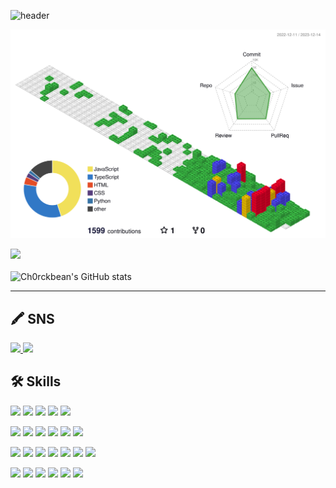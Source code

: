 ![header](https://capsule-render.vercel.app/api?type=Waving&color=timeGradient&height=200&section=header&text=Ch0rckBean🫧&&fontSize=100&animation=scaleIn)

![](./profile-3d-contrib/profile-gitblock.svg)


<img src="https://github-readme-stats.vercel.app/api/top-langs/?username=ch0rckbean&layout=compact"> <br><br>
![Ch0rckbean's GitHub stats](https://github-readme-stats.vercel.app/api?username=ch0rckbean&show_icons=true&theme=synthwave&hide_border=true&bg_color=ffffff&icon_color=56bf56&text_color=379237&title_color=56bf56&count_private=true&repo=github-readme-stats)

--------

## 🖍️ SNS
<a href="https://blog.naver.com/ch0rckbean" target=_blink>
  <img src="https://img.shields.io/badge/NAVER-03C75A?  style=plastic&logo=Naver&logoColor=F3FDE8" />
</a> 

<a href="https://velog.io/@chr0ckbean" target=_blink>
  <img src="https://img.shields.io/badge/Velog-F3FDE8?  style=plastic&logo=Velog&logoColor=20C997" />
</a> 

## 🛠️ Skills

<img src="https://img.shields.io/badge/HTML5-FFF?style=plastic&logo=HTML5&logoColor=E34F26"/> <img src="https://img.shields.io/badge/CSS3-DD3A0A?style=plastic&logo=CSS3&logoColor=06B6D4"/> <img src="https://img.shields.io/badge/JavaScript-F7DF12?style=plastic&logo=JavaScript&logoColor=fff"/> <img src="https://img.shields.io/badge/Python-1E8CBE?style=plastic&logo=Python&logoColor=FFD900"/> <img src="https://img.shields.io/badge/C-A8B9CC?style=plastic&logo=C&logoColor=000"/> 

<img src="https://img.shields.io/badge/Linux-FCC624?style=plastic&logo=Linux&logoColor=000"/> <img src="https://img.shields.io/badge/Ubuntu-E95420?style=plastic&logo=Ubuntu&logoColor=000"/> <img src="https://img.shields.io/badge/VirtualBox-183A61?style=plastic&logo=VirtualBox&logoColor=000"/> <img src="https://img.shields.io/badge/Android Studio-3DDC84?style=plastic&logo=Android Studio&logoColor=000"/> <img src="https://img.shields.io/badge/Anaconda-44A833?style=plastic&logo=Anaconda&logoColor=white"/> <img src="https://img.shields.io/badge/Jupyter-F37626?style=plastic&logo=Jupyter&logoColor=white"/>


<img src="https://img.shields.io/badge/jQuery-0769AD?style=plastic&logo=jQuery&logoColor=fff"/> <img src="https://img.shields.io/badge/React-61DAFB?style=plastic&logo=React&logoColor=fff"/> <img src="https://img.shields.io/badge/TypeScript-3178C6?style=plastic&logo=TypeScript&logoColor=fff"/> 
<img src="https://img.shields.io/badge/Three.js-000000?style=plastic&logo=Three.js&logoColor=fff"/> <img src="https://img.shields.io/badge/Bootstrap-7952B3?style=plastic&logo=Bootstrap&logoColor=fff"/> <img src="https://img.shields.io/badge/MUI-007FFF?style=plastic&logo=MUI&logoColor=fff"/> <img src="https://img.shields.io/badge/Sass-CC6699?style=plastic&logo=Sass&logoColor=fff"/> 

<img src="https://img.shields.io/badge/Figma-F24E1E?style=plastic&logo=Figma&logoColor=fff"/> <img src="https://img.shields.io/badge/Adobe Illustrator-FF9A00?style=plastic&logo=Adobe Illustrator&logoColor=fff"/> <img src="https://img.shields.io/badge/Adobe Photoshop-31A8FF?style=plastic&logo=Adobe Photoshop&logoColor=fff"/> <img src="https://img.shields.io/badge/Adobe XD-FF61F6?style=plastic&logo=Adobe XD&logoColor=fff"/> <img src="https://img.shields.io/badge/diagrams.net-F08705?style=plastic&logo=diagrams.net&logoColor=fff"/> <img src="https://img.shields.io/badge/dialogflow-FF9800?style=plastic&logo=dialogflow&logoColor=fff"/> 
